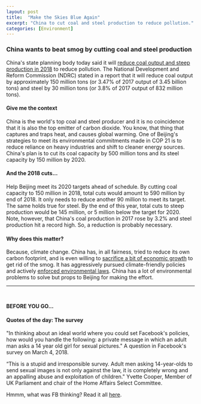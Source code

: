 ```yaml
---
layout: post
title:  "Make the Skies Blue Again"
excerpt: "China to cut coal and steel production to reduce pollution."
categories: [Environment]
---
```


### China wants to beat smog by cutting coal and steel production

China's state planning body today said it will <a href="https://www.reuters.com/article/us-china-parliament-steel-coal/china-to-cut-more-coal-steel-output-to-defend-blue-skies-idUSKBN1GH034" target="_blank">reduce coal output and steep production in 2018</a> to reduce pollution. The National Development and Reform Commission (NDRC) stated in a report that it will reduce coal output by approximately 150 million tons (or 3.47% of 2017 output of 3.45 billion tons) and steel by 30 million tons (or 3.8% of 2017 output of 832 million tons).

#### Give me the context

China is the world's top coal and steel producer and it is no coincidence that it is also the top emitter of carbon dioxide. You know, that thing that captures and traps heat, and causes global warming. One of Beijing's strategies to meet its environmental commitments made in COP 21 is to reduce reliance on heavy industries and shift to cleaner energy sources. China's plan is to cut its coal capacity by 500 million tons and its steel capacity by 150 million by 2020.

#### And the 2018 cuts...

Help Beijing meet its 2020 targets ahead of schedule. By cutting coal capacity to 150 million in 2018, total cuts would amount to 590 million by end of 2018. It only needs to reduce another 90 million to meet its target. The same holds true for steel. By the end of this year, total cuts to steep production would be 145 million, or 5 million below the target for 2020. Note, however, that China's coal production in 2017 rose by 3.2% and steel production hit a record high. So, a reduction is probably necessary.  

#### Why does this matter?

Because, climate change. China has, in all fairness, tried to reduce its own carbon footprint, and is even willing to <a href="https://www.sustainabilitymatters.info/environment/2017/12/26/china-growth.html" target="_blank">sacrifice a bit of economic growth</a> to get rid of the smog. It has aggressively pursued climate-friendly policies and actively <a href="https://www.sustainabilitymatters.info/diversity/environment/2017/12/06/women-fines.html" target="_blank">enforced environmental laws</a>. China has a lot of environmental problems to solve but props to Beijing for making the effort.

* * *
<br />

**BEFORE YOU GO...**

#### **Quotes of the day: The survey**

"In thinking about an ideal world where you could set Facebook's policies, how would you handle the following: a private message in which an adult man asks a 14 year old girl for sexual pictures." A question in Facebook's survey on March 4, 2018.

“This is a stupid and irresponsible survey. Adult men asking 14-year-olds to send sexual images is not only against the law, it is completely wrong and an appalling abuse and exploitation of children." Yvette Cooper, Member of UK Parliament and chair of the Home Affairs Select Committee.

Hmmm, what was FB thinking? Read it all <a href="https://www.theguardian.com/technology/2018/mar/05/facebook-men-children-sexual-images" target="_blank">here</a>.  
